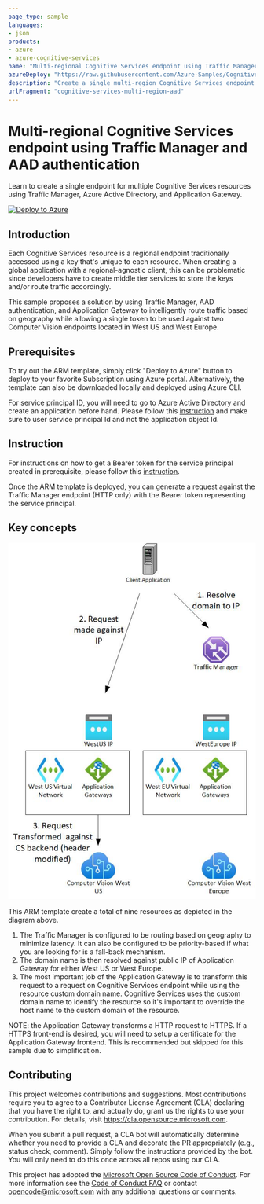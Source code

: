 ```yaml
---
page_type: sample
languages:
- json
products:
- azure
- azure-cognitive-services
name: "Multi-regional Cognitive Services endpoint using Traffic Manager and AAD authentication"
azureDeploy: "https://raw.githubusercontent.com/Azure-Samples/Cognitive-Services-Multi-region-AAD/master/azuredeploy.json"
description: "Create a single multi-region Cognitive Services endpoint using Traffic Manager and AAD authentication"
urlFragment: "cognitive-services-multi-region-aad"
---
```


# Multi-regional Cognitive Services endpoint using Traffic Manager and AAD authentication

<!-- 
Guidelines on README format: https://review.docs.microsoft.com/help/onboard/admin/samples/concepts/readme-template?branch=master

Guidance on onboarding samples to docs.microsoft.com/samples: https://review.docs.microsoft.com/help/onboard/admin/samples/process/onboarding?branch=master

Taxonomies for products and languages: https://review.docs.microsoft.com/new-hope/information-architecture/metadata/taxonomies?branch=master
-->

Learn to create a single endpoint for multiple Cognitive Services resources using Traffic Manager, Azure Active Directory, and Application Gateway.

[![Deploy to Azure](https://aka.ms/deploytoazurebutton)](https://portal.azure.com/#create/Microsoft.Template/uri/https%3A%2F%2Fraw.githubusercontent.com%2FAzure-Samples%2FCognitive-Services-Multi-region-AAD%2Fmaster%2Fazuredeploy.json)

## Introduction

Each Cognitive Services resource is a regional endpoint traditionally accessed using a key that's unique to each resource. When creating a global application with a regional-agnostic client, this can be problematic since developers have to create middle tier services to store the keys and/or route traffic accordingly.

This sample proposes a solution by using Traffic Manager, AAD authentication, and Application Gateway to intelligently route traffic based on geography while allowing a single token to be used against two Computer Vision endpoints located in West US and West Europe. 

## Prerequisites

To try out the ARM template, simply click "Deploy to Azure" button to deploy to your favorite Subscription using Azure portal. Alternatively, the template can also be downloaded locally and deployed using Azure CLI.

For service principal ID, you will need to go to Azure Active Directory and create an application before hand. Please follow this [instruction](https://docs.microsoft.com/en-us/azure/active-directory/develop/howto-create-service-principal-portal) and make sure to user service principal Id and not the application object Id.

## Instruction

For instructions on how to get a Bearer token for the service principal created in prerequisite, please follow this [instruction](https://docs.microsoft.com/en-us/azure/cognitive-services/authentication?tabs=powershell#authenticate-with-azure-active-directory).

Once the ARM template is deployed, you can generate a request against the Traffic Manager endpoint (HTTP only) with the Bearer token representing the service principal.

## Key concepts

![Architecture Diagram](AADMulti.jpg)

This ARM template create a total of nine resources as depicted in the diagram above. 

1. The Traffic Manager is configured to be routing based on geography to minimize latency. It can also be configured to be priority-based if what you are looking for is a fall-back mechanism.
2. The domain name is then resolved against public IP of Application Gateway for either West US or West Europe.
3. The most important job of the Application Gateway is to transform this request to a request on Cognitive Services endpoint while using the resource custom domain name. Cognitive Services uses the custom domain name to identify the resource so it's important to override the host name to the custom domain of the resource.

NOTE: the Application Gateway transforms a HTTP request to HTTPS. If a HTTPS front-end is desired, you will need to setup a certificate for the Application Gateway frontend. This is recommended but skipped for this sample due to simplification.

## Contributing

This project welcomes contributions and suggestions.  Most contributions require you to agree to a
Contributor License Agreement (CLA) declaring that you have the right to, and actually do, grant us
the rights to use your contribution. For details, visit https://cla.opensource.microsoft.com.

When you submit a pull request, a CLA bot will automatically determine whether you need to provide
a CLA and decorate the PR appropriately (e.g., status check, comment). Simply follow the instructions
provided by the bot. You will only need to do this once across all repos using our CLA.

This project has adopted the [Microsoft Open Source Code of Conduct](https://opensource.microsoft.com/codeofconduct/).
For more information see the [Code of Conduct FAQ](https://opensource.microsoft.com/codeofconduct/faq/) or
contact [opencode@microsoft.com](mailto:opencode@microsoft.com) with any additional questions or comments.
